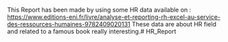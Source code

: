 This Report has been made by using some HR data available on : https://www.editions-eni.fr/livre/analyse-et-reporting-rh-excel-au-service-des-ressources-humaines-9782409020131 These data are about HR field and related to a famous book really interesting.# HR_Report
